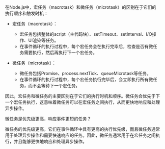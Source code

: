 
在Node.js中，宏任务（macrotask）和微任务（microtask）的区别在于它们的执行顺序和触发时机：

- 宏任务（macrotask）：
    
    - 宏任务包括整体的script（主代码块）、setTimeout、setInterval、I/O操作、UI渲染等任务。
    - 在事件循环的执行过程中，每个宏任务会在执行完毕后，检查是否有微任务需要执行，然后再执行下一个宏任务。
- 微任务（microtask）：
    
    - 微任务包括Promise、process.nextTick、queueMicrotask等任务。
    - 在事件循环的执行过程中，每个宏任务执行完毕后，会立即执行所有微任务，而不会等待下一个宏任务。

因此，宏任务和微任务的主要区别在于它们的执行时机和顺序。微任务会优先于下一个宏任务执行，这意味着微任务可以在宏任务之间执行，从而更快地响应和处理异步操作。

微任务是优先级更高，响应事件更短的任务？

微任务的优先级更高，它们在事件循环中具有更高的执行优先级，而且微任务通常用于处理异步操作和需要快速响应的任务。因此，微任务通常用于在宏任务之间执行，并且能够更快地响应和处理异步操作。
